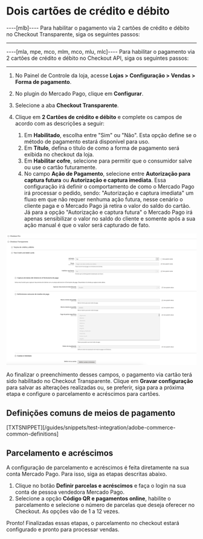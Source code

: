 # Dois cartões de crédito e débito

----[mlb]----
Para habilitar o pagamento via 2 cartões de crédito e débito no Checkout Transparente, siga os seguintes passos:

------------
----[mla, mpe, mco, mlm, mco, mlu, mlc]----
Para habilitar o pagamento via 2 cartões de crédito e débito no Checkout API, siga os seguintes passos:

------------

1. No Painel de Controle da loja, acesse **Lojas > Configuração > Vendas > Forma de pagamento**.
2. No plugin do Mercado Pago, clique em **Configurar**.
3. Selecione a aba **Checkout Transparente**.
4. Clique em **2 Cartões de crédito e débito** e complete os campos de acordo com as descrições a seguir:

    1. Em **Habilitado**, escolha entre "Sim" ou "Não". Esta opção define se o método de pagamento estará disponível para uso.
    2. Em **Título**, defina o título de como a forma de pagamento será exibida no checkout da loja.
    3. Em **Habilitar cofre**, selecione para permitir que o consumidor salve ou use o cartão futuramente.
    4. No campo **Ação de Pagamento**, selecione entre **Autorização para captura futura** ou **Autorização e captura imediata**. Essa configuração irá definir o comportamento de como o Mercado Pago irá processar o pedido, sendo: "Autorização e captura imediata" um fluxo em que não requer nenhuma ação futura, nesse cenário o cliente paga e o Mercado Pago já retira o valor do saldo do cartão. Já para a opção "Autorização e captura futura" o Mercado Pago irá apenas sensibilizar o valor no saldo do cliente e somente após a sua ação manual é que o valor será capturado de fato.

![Two cards](/images/adobe-commerce/dois_cartoes.png)

Ao finalizar o preenchimento desses campos, o pagamento via cartão terá sido habilitado no Checkout Transparente. Clique em **Gravar configuração** para salvar as alterações realizadas ou, se preferir, siga para a próxima etapa e configure o parcelamento e acréscimos para cartões.


## Definições comuns de meios de pagamento

[TXTSNIPPET][/guides/snippets/test-integration/adobe-commerce-common-definitions]

## Parcelamento e acréscimos

A configuração de parcelamento e acréscimos é feita diretamente na sua conta Mercado Pago. Para isso, siga as etapas descritas abaixo.

1. Clique no botão **Definir parcelas e acréscimos** e faça o login na sua conta de pessoa vendedora Mercado Pago.
2. Selecione a opção **Código QR e pagamentos online**, habilite o parcelamento e selecione o número de parcelas que deseja oferecer no Checkout. As opções vão de 1 a 12 vezes.

Pronto! Finalizadas essas etapas, o parcelamento no checkout estará configurado e pronto para processar vendas.